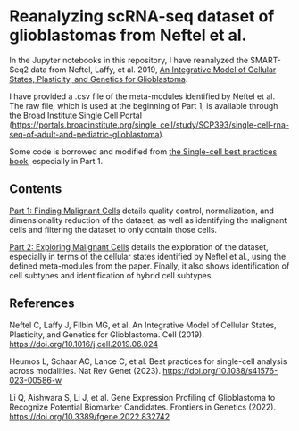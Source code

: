 # Reanalyzing scRNA-seq dataset of glioblastomas from Neftel et al.

In the Jupyter notebooks in this repository, I have reanalyzed the SMART-Seq2 data from Neftel, Laffy, et al. 2019, [An Integrative Model of Cellular States, Plasticity, and Genetics for Glioblastoma](https://www.cell.com/cell/fulltext/S0092-8674(19)30687-7).

I have provided a .csv file of the meta-modules identified by Neftel et al. The raw file, which is used at the beginning of Part 1, is available through the Broad Institute Single Cell Portal (https://portals.broadinstitute.org/single_cell/study/SCP393/single-cell-rna-seq-of-adult-and-pediatric-glioblastoma).

Some code is borrowed and modified from [the Single-cell best practices book](https://www.sc-best-practices.org/), especially in Part 1.

## Contents

[Part 1: Finding Malignant Cells](./Part1_FindingMalignantCells.ipynb) details quality control, normalization, and dimensionality reduction of the dataset, as well as identifying the malignant cells and filtering the dataset to only contain those cells.

[Part 2: Exploring Malignant Cells](./Part2_ExploringMalignantCells.ipynb) details the exploration of the dataset, especially in terms of the cellular states identified by Neftel et al., using the defined meta-modules from the paper. Finally, it also shows identification of cell subtypes and identification of hybrid cell subtypes.

## References

Neftel C, Laffy J, Filbin MG, et al. An Integrative Model of Cellular States, Plasticity, and Genetics for Glioblastoma. Cell (2019). https://doi.org/10.1016/j.cell.2019.06.024

Heumos L, Schaar AC, Lance C, et al. Best practices for single-cell analysis across modalities. Nat Rev Genet (2023). https://doi.org/10.1038/s41576-023-00586-w

Li Q, Aishwara S, Li J, et al. Gene Expression Profiling of Glioblastoma to Recognize Potential Biomarker Candidates. Frontiers in Genetics (2022). https://doi.org/10.3389/fgene.2022.832742